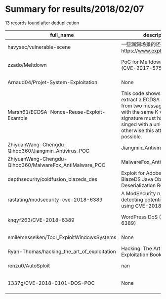 
# Summary for results/2018/02/07
    
13 records found after deduplication

| full_name | description | html_url | matched_list | matched_count | pushed_at | size | stargazers_count | language | forks_count | vul_ids |
|---------------------------------------------------------|--------------------------------------------------------------------------------------------------------------------------------------------------------------------------------------------------------|----------------------------------------------------------------------------|----------------------|-----------------|---------------------------|--------|--------------------|------------|---------------|-------------------|
| havysec/vulnerable-scene | 一些漏洞场景的还原，基于https://www.exploit-db.com/ | https://github.com/havysec/vulnerable-scene | ['exploit'] | 1 | 2018-02-07 02:02:04+00:00 | 83604 | 37 | PHP | 3 | [] |
| zzado/Meltdown | PoC for Meltdown in linux (CVE-2017-5754) | https://github.com/zzado/Meltdown | ['cve poc'] | 1 | 2018-02-07 07:33:50+00:00 | 35 | 1 | C | 1 | ['CVE-2017-5754'] |
| Arnaud04/Projet-System-Exploitation | None | https://github.com/Arnaud04/Projet-System-Exploitation | ['exploit'] | 1 | 2018-02-07 15:59:38+00:00 | 11 | 0 | C | 0 | [] |
| Marsh61/ECDSA-Nonce-Reuse-Exploit-Example | This code shows how you can extract a ECDSA private key from two messages signed with the same K value. Every signature must have been singed with a unique K value otherwise this attack is possible. | https://github.com/Marsh61/ECDSA-Nonce-Reuse-Exploit-Example | ['exploit'] | 1 | 2018-02-07 19:52:14+00:00 | 14 | 2 | Python | 3 | [] |
| ZhiyuanWang-Chengdu-Qihoo360/Jiangmin_Antivirus_POC | Jiangmin_Antivirus_CVE | https://github.com/ZhiyuanWang-Chengdu-Qihoo360/Jiangmin_Antivirus_POC | ['cve poc'] | 1 | 2018-02-07 01:53:48+00:00 | 388 | 1 | | 1 | [] |
| ZhiyuanWang-Chengdu-Qihoo360/MalwareFox_AntiMalware_POC | MalwareFox_AntiMalware_CVE | https://github.com/ZhiyuanWang-Chengdu-Qihoo360/MalwareFox_AntiMalware_POC | ['cve poc'] | 1 | 2018-02-07 01:54:11+00:00 | 102 | 1 | | 1 | [] |
| depthsecurity/coldfusion_blazeds_des | Exploit for Adobe Coldfusion BlazeDS Java Object Deserialization RCE | https://github.com/depthsecurity/coldfusion_blazeds_des | ['exploit', 'rce'] | 2 | 2018-02-07 19:20:40+00:00 | 4 | 8 | Python | 6 | [] |
| rastating/modsecurity-cve-2018-6389 | A ModSecurity ruleset for detecting potential attacks using CVE-2018-6389 | https://github.com/rastating/modsecurity-cve-2018-6389 | ['cve-2'] | 1 | 2018-02-07 01:05:27+00:00 | 2 | 0 | | 0 | ['CVE-2018-6389'] |
| knqyf263/CVE-2018-6389 | WordPress DoS (CVE-2018-6389) | https://github.com/knqyf263/CVE-2018-6389 | ['cve-2'] | 1 | 2018-02-07 00:43:23+00:00 | 2 | 10 | | 2 | ['CVE-2018-6389'] |
| emilemesselken/Tool_ExploitWindowsSystems | None | https://github.com/emilemesselken/Tool_ExploitWindowsSystems | ['exploit'] | 1 | 2018-02-07 05:01:38+00:00 | 219 | 0 | C# | 0 | [] |
| Ryan-Thomas/hacking_the_art_of_exploitation | Hacking: The Art of Exploitation Book | https://github.com/Ryan-Thomas/hacking_the_art_of_exploitation | ['exploit'] | 1 | 2018-02-07 04:45:42+00:00 | 1 | 0 | C | 0 | [] |
| renzu0/AutoSploit | nan | https://github.com/renzu0/AutoSploit | ['sploit'] | 1 | 2018-02-07 13:56:43+00:00 | 43 | 0 | Python | 1 | [] |
| 1337g/CVE-2018-0101-DOS-POC | None | https://github.com/1337g/CVE-2018-0101-DOS-POC | ['cve poc', 'cve-2'] | 2 | 2018-02-07 16:43:08+00:00 | 2 | 14 | Python | 8 | ['CVE-2018-0101'] |
